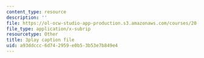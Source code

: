 ```yaml
---
content_type: resource
description: ''
file: https://ol-ocw-studio-app-production.s3.amazonaws.com/courses/20-020-introduction-to-biological-engineering-design-spring-2009/a93ddccc6d742959e0b53b53e7b849e4_o1bk4otKZw8.srt
file_type: application/x-subrip
resourcetype: Other
title: 3play caption file
uid: a93ddccc-6d74-2959-e0b5-3b53e7b849e4
---
```

